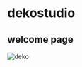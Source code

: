 # dekostudio 
## welcome page 
![deko](https://github.com/dekostudio/dekostudio/assets/102694816/12580c86-f336-462c-8e45-defc89170eb2)

